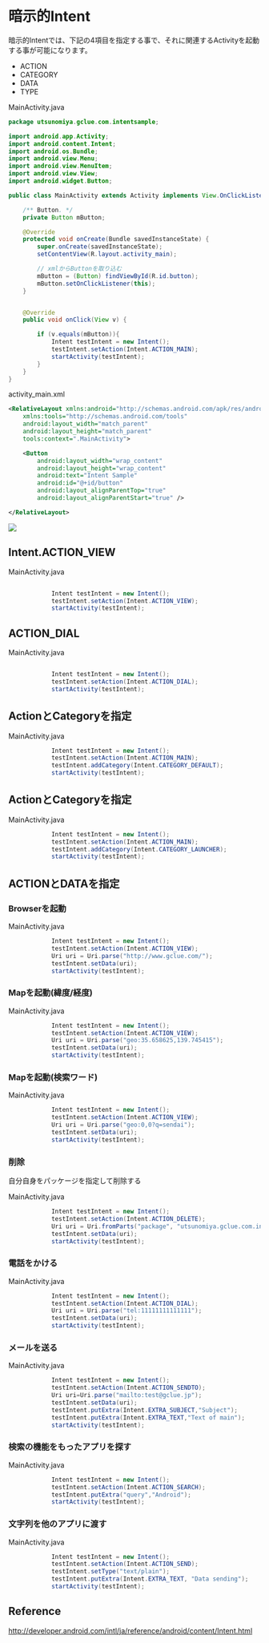 # 暗示的Intent

暗示的Intentでは、下記の4項目を指定する事で、それに関連するActivityを起動する事が可能になります。

* ACTION
* CATEGORY
* DATA
* TYPE


MainActivity.java
```java
package utsunomiya.gclue.com.intentsample;

import android.app.Activity;
import android.content.Intent;
import android.os.Bundle;
import android.view.Menu;
import android.view.MenuItem;
import android.view.View;
import android.widget.Button;

public class MainActivity extends Activity implements View.OnClickListener {

    /** Button. */
    private Button mButton;

    @Override
    protected void onCreate(Bundle savedInstanceState) {
        super.onCreate(savedInstanceState);
        setContentView(R.layout.activity_main);

        // xmlからButtonを取り込む
        mButton = (Button) findViewById(R.id.button);
        mButton.setOnClickListener(this);
    }


    @Override
    public void onClick(View v) {

        if (v.equals(mButton)){
            Intent testIntent = new Intent();
            testIntent.setAction(Intent.ACTION_MAIN);
            startActivity(testIntent);
        }
    }
}

```

activity_main.xml
```xml
<RelativeLayout xmlns:android="http://schemas.android.com/apk/res/android"
    xmlns:tools="http://schemas.android.com/tools" 
    android:layout_width="match_parent"
    android:layout_height="match_parent" 
    tools:context=".MainActivity">

    <Button
        android:layout_width="wrap_content"
        android:layout_height="wrap_content"
        android:text="Intent Sample"
        android:id="@+id/button"
        android:layout_alignParentTop="true"
        android:layout_alignParentStart="true" />

</RelativeLayout>
```

![](./img-intent/intent001.png)


## Intent.ACTION_VIEW

MainActivity.java
```java

            Intent testIntent = new Intent();
            testIntent.setAction(Intent.ACTION_VIEW);
            startActivity(testIntent);
```

## ACTION_DIAL

MainActivity.java
```java

            Intent testIntent = new Intent();
            testIntent.setAction(Intent.ACTION_DIAL);
            startActivity(testIntent);
```

## ActionとCategoryを指定

MainActivity.java
```java
            Intent testIntent = new Intent();
            testIntent.setAction(Intent.ACTION_MAIN);
            testIntent.addCategory(Intent.CATEGORY_DEFAULT);
            startActivity(testIntent);
```

## ActionとCategoryを指定

MainActivity.java
```java
            Intent testIntent = new Intent();
            testIntent.setAction(Intent.ACTION_MAIN);
            testIntent.addCategory(Intent.CATEGORY_LAUNCHER);
            startActivity(testIntent);
```

## ACTIONとDATAを指定

### Browserを起動

MainActivity.java
```java
            Intent testIntent = new Intent();
            testIntent.setAction(Intent.ACTION_VIEW);
            Uri uri = Uri.parse("http://www.gclue.com/");
            testIntent.setData(uri);
            startActivity(testIntent);
```

### Mapを起動(緯度/経度)

MainActivity.java
```java
            Intent testIntent = new Intent();
            testIntent.setAction(Intent.ACTION_VIEW);
            Uri uri = Uri.parse("geo:35.658625,139.745415");
            testIntent.setData(uri);
            startActivity(testIntent);
```

### Mapを起動(検索ワード)

MainActivity.java
```java
            Intent testIntent = new Intent();
            testIntent.setAction(Intent.ACTION_VIEW);
            Uri uri = Uri.parse("geo:0,0?q=sendai");
            testIntent.setData(uri);
            startActivity(testIntent);

```
### 削除
自分自身をパッケージを指定して削除する

MainActivity.java
```java
            Intent testIntent = new Intent();
            testIntent.setAction(Intent.ACTION_DELETE);
            Uri uri = Uri.fromParts("package", "utsunomiya.gclue.com.intentsample", null);
            testIntent.setData(uri);
            startActivity(testIntent);
```

### 電話をかける

MainActivity.java
```java
            Intent testIntent = new Intent();
            testIntent.setAction(Intent.ACTION_DIAL);
            Uri uri = Uri.parse("tel:11111111111111");
            testIntent.setData(uri);
            startActivity(testIntent);
```

### メールを送る
MainActivity.java
```java
            Intent testIntent = new Intent();
            testIntent.setAction(Intent.ACTION_SENDTO);
            Uri uri=Uri.parse("mailto:test@gclue.jp");
            testIntent.setData(uri);
            testIntent.putExtra(Intent.EXTRA_SUBJECT,"Subject");
            testIntent.putExtra(Intent.EXTRA_TEXT,"Text of main");
            startActivity(testIntent);
```
    

### 検索の機能をもったアプリを探す

MainActivity.java
```java
            Intent testIntent = new Intent();
            testIntent.setAction(Intent.ACTION_SEARCH);
            testIntent.putExtra("query","Android");
            startActivity(testIntent);
```

### 文字列を他のアプリに渡す

MainActivity.java
```java
            Intent testIntent = new Intent();
            testIntent.setAction(Intent.ACTION_SEND);
            testIntent.setType("text/plain");
            testIntent.putExtra(Intent.EXTRA_TEXT, "Data sending");
            startActivity(testIntent);
```


## Reference

http://developer.android.com/intl/ja/reference/android/content/Intent.html